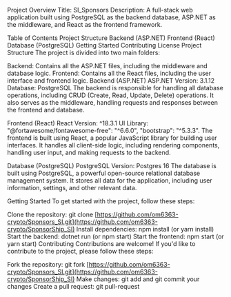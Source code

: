 Project Overview
Title: SI_Sponsors Description: A full-stack web application built using PostgreSQL as the backend database, ASP.NET as the middleware, and React as the frontend framework.

Table of Contents
Project Structure
Backend (ASP.NET)
Frontend (React)
Database (PostgreSQL)
Getting Started
Contributing
License
Project Structure
The project is divided into two main folders:

Backend: Contains all the ASP.NET files, including the middleware and database logic.
Frontend: Contains all the React files, including the user interface and frontend logic.
Backend (ASP.NET)
ASP.NET Version: 3.1.12
Database: PostgreSQL
The backend is responsible for handling all database operations, including CRUD (Create, Read, Update, Delete) operations. It also serves as the middleware, handling requests and responses between the frontend and database.

Frontend (React)
React Version: ^18.3.1
UI Library: "@fortawesome/fontawesome-free": "^6.6.0", "bootstrap": "^5.3.3".
The frontend is built using React, a popular JavaScript library for building user interfaces. It handles all client-side logic, including rendering components, handling user input, and making requests to the backend.

Database (PostgreSQL)
PostgreSQL Version: Postgres 16
The database is built using PostgreSQL, a powerful open-source relational database management system. It stores all data for the application, including user information, settings, and other relevant data.

Getting Started
To get started with the project, follow these steps:

Clone the repository: git clone [https://github.com/om6363-crypto/Sponsors_SI.git](https://github.com/om6363-crypto/SponsorShip_SI)
Install dependencies: npm install (or yarn install)
Start the backend: dotnet run (or npm start)
Start the frontend: npm start (or yarn start)
Contributing
Contributions are welcome! If you'd like to contribute to the project, please follow these steps:

Fork the repository: git fork [https://github.com/om6363-crypto/Sponsors_SI.git](https://github.com/om6363-crypto/SponsorShip_SI)
Make changes: git add and git commit your changes
Create a pull request: git pull-request
